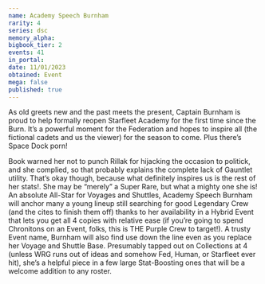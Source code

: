 ```yaml
---
name: Academy Speech Burnham
rarity: 4
series: dsc
memory_alpha:
bigbook_tier: 2
events: 41
in_portal:
date: 11/01/2023
obtained: Event
mega: false
published: true
---
```


As old greets new and the past meets the present, Captain Burnham is proud to help formally reopen Starfleet Academy for the first time since the Burn. It’s a powerful moment for the Federation and hopes to inspire all (the fictional cadets and us the viewer) for the season to come. Plus there’s Space Dock porn!

Book warned her not to punch Rillak for hijacking the occasion to politick, and she complied, so that probably explains the complete lack of Gauntlet utility. That’s okay though, because what definitely inspires us is the rest of her stats!. She may be “merely” a Super Rare, but what a mighty one she is! An absolute All-Star for Voyages and Shuttles, Academy Speech Burnham will anchor many a young lineup still searching for good Legendary Crew (and the cites to finish them off) thanks to her availability in a Hybrid Event that lets you get all 4 copies with relative ease (if you’re going to spend Chronitons on an Event, folks, this is THE Purple Crew to target!). A trusty Event name, Burnham will also find use down the line even as you replace her Voyage and Shuttle Base. Presumably tapped out on Collections at 4 (unless WRG runs out of ideas and somehow Fed, Human, or Starfleet ever hit), she’s a helpful piece in a few large Stat-Boosting ones that will be a welcome addition to any roster.
